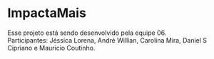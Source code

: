  # ImpactaMais
<meta charset="UTF-8">
Esse projeto está sendo desenvolvido pela equipe 06. 
</br>Participantes: Jéssica Lorena, André Willian, Carolina Mira, Daniel S Cipriano e Mauricio Coutinho.
